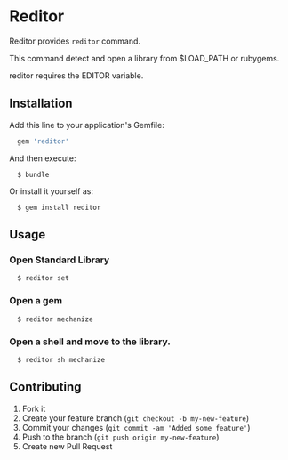 # Reditor

Reditor provides `reditor` command.

This command detect and open a library from $LOAD_PATH or rubygems.

reditor requires the EDITOR variable.

## Installation

Add this line to your application's Gemfile:

```ruby
  gem 'reditor'
```

And then execute:

```
  $ bundle
```

Or install it yourself as:

```
  $ gem install reditor
```

## Usage

### Open Standard Library

```
  $ reditor set
```

### Open a gem

```
  $ reditor mechanize
```

### Open a shell and move to the library.

```
  $ reditor sh mechanize
```

## Contributing

1. Fork it
2. Create your feature branch (`git checkout -b my-new-feature`)
3. Commit your changes (`git commit -am 'Added some feature'`)
4. Push to the branch (`git push origin my-new-feature`)
5. Create new Pull Request
